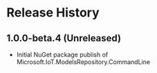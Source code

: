 # Release History

## 1.0.0-beta.4 (Unreleased)

- Initial NuGet package publish of Microsoft.IoT.ModelsRepository.CommandLine
